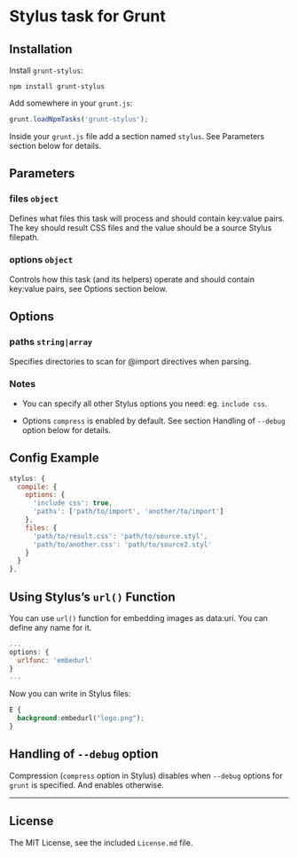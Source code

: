 # Stylus task for Grunt


## Installation

Install `grunt-stylus`:

```
npm install grunt-stylus
```

Add somewhere in your `grunt.js`:

```javascript
grunt.loadNpmTasks('grunt-stylus');
```

Inside your `grunt.js` file add a section named `stylus`. See Parameters section below for details.


## Parameters

### files ```object```

Defines what files this task will process and should contain key:value pairs. The key should result CSS files and the value should be a source Stylus filepath.

### options ```object```

Controls how this task (and its helpers) operate and should contain key:value pairs, see Options section below.

## Options

### paths ```string|array```

Specifies directories to scan for @import directives when parsing.

### Notes

* You can specify all other Stylus options you need: eg. `include css`.

* Options `compress` is enabled by default. See section Handling of `--debug` option below for details.


## Config Example

``` javascript
stylus: {
  compile: {
    options: {
      'include css': true,
      'paths': ['path/to/import', 'another/to/import']
    },
    files: {
      'path/to/result.css': 'path/to/source.styl',
      'path/to/another.css': 'path/to/source2.styl'
    }
  }
},
```


## Using Stylus’s `url()` Function

You can use `url()` function for embedding images as data:uri. You can define any name for it.

```javascript
...
options: {
  urlfunc: 'embedurl'
}
...
```

Now you can write in Stylus files:

```css
E {
  background:embedurl("logo.png");
}
```


## Handling of `--debug` option

Compression (`compress` option in Stylus) disables when `--debug` options for `grunt` is specified. And enables otherwise.


---

## License

The MIT License, see the included `License.md` file.
